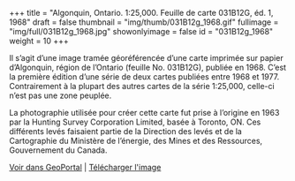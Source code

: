 +++
title = "Algonquin, Ontario. 1:25,000. Feuille de carte 031B12G, éd. 1, 1968"
draft = false
thumbnail = "img/thumb/031B12g_1968.gif"
fullimage = "img/full/031B12g_1968.jpg"
showonlyimage = false
id = "031B12g_1968"
weight = 10
+++

Il s’agit d’une image tramée géoréférencée d’une carte imprimée sur papier d’Algonquin, région de l’Ontario (feuille No. 031B12G), publiée en 1968. C’est la première édition d’une série de deux cartes publiées entre 1968 et 1977. Contrairement à la plupart des autres cartes de la série 1:25,000, celle-ci n’est pas une zone peuplée. 
<!--more-->

La photographie utilisée pour créer cette carte fut prise à l’origine en 1963 par la Hunting Survey Corporation Limited, basée à Toronto, ON. Ces différents levés faisaient partie de la Direction des levés et de la Cartographie du Ministère de l’énergie, des Mines et des Ressources, Gouvernement du Canada.

[Voir dans GeoPortal](http://geo.scholarsportal.info/#r/details/_uri@=HTDP25K031B12g_1968TIFF&_add:true) | [Télécharger l'image](http://ocul.on.ca/topomaps/map-images/HTDP25K031B12g_1968TIFF.jpg)
